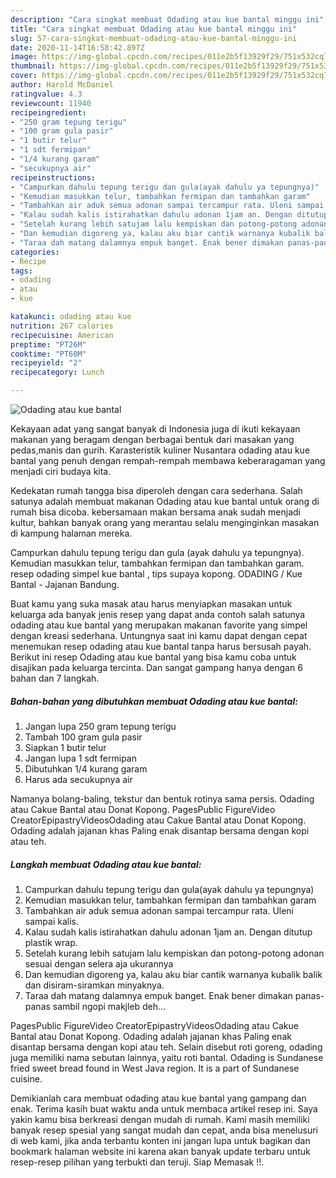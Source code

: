 ```yaml
---
description: "Cara singkat membuat Odading atau kue bantal minggu ini"
title: "Cara singkat membuat Odading atau kue bantal minggu ini"
slug: 57-cara-singkat-membuat-odading-atau-kue-bantal-minggu-ini
date: 2020-11-14T16:58:42.897Z
image: https://img-global.cpcdn.com/recipes/011e2b5f13929f29/751x532cq70/odading-atau-kue-bantal-foto-resep-utama.jpg
thumbnail: https://img-global.cpcdn.com/recipes/011e2b5f13929f29/751x532cq70/odading-atau-kue-bantal-foto-resep-utama.jpg
cover: https://img-global.cpcdn.com/recipes/011e2b5f13929f29/751x532cq70/odading-atau-kue-bantal-foto-resep-utama.jpg
author: Harold McDaniel
ratingvalue: 4.3
reviewcount: 11940
recipeingredient:
- "250 gram tepung terigu"
- "100 gram gula pasir"
- "1 butir telur"
- "1 sdt fermipan"
- "1/4 kurang garam"
- "secukupnya air"
recipeinstructions:
- "Campurkan dahulu tepung terigu dan gula(ayak dahulu ya tepungnya)"
- "Kemudian masukkan telur, tambahkan fermipan dan tambahkan garam"
- "Tambahkan air aduk semua adonan sampai tercampur rata. Uleni sampai kalis."
- "Kalau sudah kalis istirahatkan dahulu adonan 1jam an. Dengan ditutup plastik wrap."
- "Setelah kurang lebih satujam lalu kempiskan dan potong-potong adonan sesuai dengan selera aja ukurannya"
- "Dan kemudian digoreng ya, kalau aku biar cantik warnanya kubalik balik dan disiram-siramkan minyaknya."
- "Taraa dah matang dalamnya empuk banget. Enak bener dimakan panas-panas sambil ngopi makjleb deh..."
categories:
- Recipe
tags:
- odading
- atau
- kue

katakunci: odading atau kue 
nutrition: 267 calories
recipecuisine: American
preptime: "PT26M"
cooktime: "PT60M"
recipeyield: "2"
recipecategory: Lunch

---
```



![Odading atau kue bantal](https://img-global.cpcdn.com/recipes/011e2b5f13929f29/751x532cq70/odading-atau-kue-bantal-foto-resep-utama.jpg)

Kekayaan adat yang sangat banyak di Indonesia juga di ikuti kekayaan makanan yang beragam dengan berbagai bentuk dari masakan yang pedas,manis dan gurih. Karasteristik kuliner Nusantara odading atau kue bantal yang penuh dengan rempah-rempah membawa keberaragaman yang menjadi ciri budaya kita.


Kedekatan rumah tangga bisa diperoleh dengan cara sederhana. Salah satunya adalah membuat makanan Odading atau kue bantal untuk orang di rumah bisa dicoba. kebersamaan makan bersama anak sudah menjadi kultur, bahkan banyak orang yang merantau selalu menginginkan masakan di kampung halaman mereka.

Campurkan dahulu tepung terigu dan gula (ayak dahulu ya tepungnya). Kemudian masukkan telur, tambahkan fermipan dan tambahkan garam. resep odading simpel kue bantal , tips supaya kopong. ODADING / Kue Bantal - Jajanan Bandung.

Buat kamu yang suka masak atau harus menyiapkan masakan untuk keluarga ada banyak jenis resep yang dapat anda contoh salah satunya odading atau kue bantal yang merupakan makanan favorite yang simpel dengan kreasi sederhana. Untungnya saat ini kamu dapat dengan cepat menemukan resep odading atau kue bantal tanpa harus bersusah payah.
Berikut ini resep Odading atau kue bantal yang bisa kamu coba untuk disajikan pada keluarga tercinta. Dan sangat gampang hanya dengan 6 bahan dan 7 langkah.


<!--inarticleads1-->

##### Bahan-bahan yang dibutuhkan membuat Odading atau kue bantal:

1. Jangan lupa 250 gram tepung terigu
1. Tambah 100 gram gula pasir
1. Siapkan 1 butir telur
1. Jangan lupa 1 sdt fermipan
1. Dibutuhkan 1/4 kurang garam
1. Harus ada secukupnya air


Namanya bolang-baling, tekstur dan bentuk rotinya sama persis. Odading atau Cakue Bantal atau Donat Kopong. PagesPublic FigureVideo CreatorEpipastryVideosOdading atau Cakue Bantal atau Donat Kopong. Odading adalah jajanan khas Paling enak disantap bersama dengan kopi atau teh. 

<!--inarticleads2-->

##### Langkah membuat  Odading atau kue bantal:

1. Campurkan dahulu tepung terigu dan gula(ayak dahulu ya tepungnya)
1. Kemudian masukkan telur, tambahkan fermipan dan tambahkan garam
1. Tambahkan air aduk semua adonan sampai tercampur rata. Uleni sampai kalis.
1. Kalau sudah kalis istirahatkan dahulu adonan 1jam an. Dengan ditutup plastik wrap.
1. Setelah kurang lebih satujam lalu kempiskan dan potong-potong adonan sesuai dengan selera aja ukurannya
1. Dan kemudian digoreng ya, kalau aku biar cantik warnanya kubalik balik dan disiram-siramkan minyaknya.
1. Taraa dah matang dalamnya empuk banget. Enak bener dimakan panas-panas sambil ngopi makjleb deh...


PagesPublic FigureVideo CreatorEpipastryVideosOdading atau Cakue Bantal atau Donat Kopong. Odading adalah jajanan khas Paling enak disantap bersama dengan kopi atau teh. Selain disebut roti goreng, odading juga memiliki nama sebutan lainnya, yaitu roti bantal. Odading is Sundanese fried sweet bread found in West Java region. It is a part of Sundanese cuisine. 

Demikianlah cara membuat odading atau kue bantal yang gampang dan enak. Terima kasih buat waktu anda untuk membaca artikel resep ini. Saya yakin kamu bisa berkreasi dengan mudah di rumah. Kami masih memiliki banyak resep spesial yang sangat mudah dan cepat, anda bisa menelusuri di web kami, jika anda terbantu konten ini jangan lupa untuk bagikan dan bookmark halaman website ini karena akan banyak update terbaru untuk resep-resep pilihan yang terbukti dan teruji. Siap Memasak !!. 

